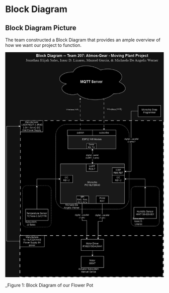 # Block Diagram

## Block Diagram Picture

The team constructed a Block Diagram that provides an ample overview of how we want our project to function.

![BlockDiagram.drawio.png](https://github.com/Team207-S2024/team207-s2024/blob/main/images/blockdiagram/BlockDiagram.drawio.png)

_Figure 1: Block Diagram of our Flower Pot
